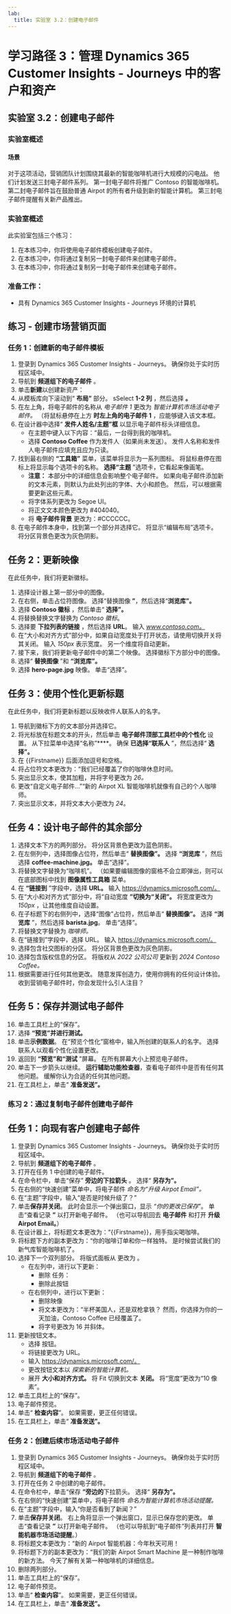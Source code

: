 ```yaml
---
lab:
  title: 实验室 3.2：创建电子邮件
---
```


# 学习路径 3：管理 Dynamics 365 Customer Insights - Journeys 中的客户和资产

## 实验室 3.2：创建电子邮件

### 实验室概述

#### 场景
对于这项活动，营销团队计划围绕其最新的智能咖啡机进行大规模的闪电战。 他们计划发送三封电子邮件系列。 第一封电子邮件将推广 Contoso 的智能咖啡机。 第二封电子邮件旨在鼓励普通 Airpot 的所有者升级到新的智能计算机。 第三封电子邮件提醒有关新产品推出。 

### 实验室概述
此实验室包括三个练习：
1. 在本练习中，你将使用电子邮件模板创建电子邮件。
2. 在本练习中，你将通过复制另一封电子邮件来创建电子邮件。
3. 在本练习中，你将通过复制另一封电子邮件来创建电子邮件。

### 准备工作：
- 具有 Dynamics 365 Customer Insights - Journeys 环境的计算机

## 练习 - 创建市场营销页面
### 任务 1：创建新的电子邮件模板
1. 登录到 Dynamics 365 Customer Insights - Journeys。 确保你处于实时历程区域中。
2. 导航到 **频道组下的电子邮件** 。
3. 单击**新建**以创建新资产：
4. 从模板库向下滚动到“ **布局”** 部分。 sSelect **1-2 列** ，然后选择 **。**
5. 在左上角，将电子邮件的名称从 *电子邮件 1* 更改为 *智能计算机市场活动电子邮件。* （将鼠标悬停在上方 **时左上角的电子邮件 1** ，应能够键入该文本框。
6. 在设计器中选择“ **发件人姓名/主题”框** 以显示电子邮件标头详细信息。
   - 在主题中键入以下内容：“最后，一台得到我的咖啡机。
   - 选择 **Contoso Coffee** 作为发件人（如果尚未发送）。 发件人名称和发件人电子邮件应填充且应为只读。
7. 找到最右侧的 **“工具箱”** 菜单，该菜单将显示为一系列图标。 将鼠标悬停在图标上将显示每个选项卡的名称。 **选择“主题** ”选项卡，它看起来像画笔。
   - **注意：** 本部分中的详细信息会影响整个电子邮件。 如果向电子邮件添加新的文本元素，则默认为此处列出的字体、大小和颜色。 然后，可以根据需要更新这些元素。
   - 将字体系列更改为 Segoe UI。
   - 将正文文本颜色更改为 #404040。
   - 将 **电子邮件背景** 更改为：#CCCCCC。
8. 在电子邮件本身中，找到第一个部分并选择它。 将显示“编辑布局”选项卡。 将分区背景色更改为灰色阴影。

## 任务 2：更新映像
在此任务中，我们将更新徽标。

1. 选择设计器上第一部分中的图像。
2. 在右侧，单击占位符图像。 选择“替换图像 **”**，然后选择“**浏览库”。**
3. 选择 **Contoso 徽标** ，然后单击“ **选择”。**
4. 将替换替换文字替换为 *Contoso 徽标*。
5. 选择要 **下拉列表的链接** ，然后选择 **URL**。 输入 *www.contoso.com。*
6. 在“大小和对齐方式”部分中，如果自动宽度处于打开状态，请使用切换开关将其关闭。 输入 *150px* 表示宽度。 另一个维度将自动更新。
7. 接下来，我们将更新电子邮件中的第二个映像。 选择徽标下方部分中的图像。
8. 选择“ **替换图像** ”和 **“浏览库”。**
9. 选择 **hero-page.jpg** 映像。 单击“选择”。

## 任务 3：使用个性化更新标题
在此任务中，我们将更新标题以反映收件人联系人的名字。
1. 导航到徽标下方的文本部分并选择它。
2. 将光标放在标题文本的开头，然后单击 **电子邮件顶部工具栏中的个性化** 设置。 从下拉菜单中选择“名称”****。 确保 **已选择“联系人** ”，然后选择“ **选择”。**
3. 在 {{Firstname}} 后面添加逗号和空格。
4. 将占位符文本更改为：“我们已经覆盖了你的咖啡休息时间。
5. 突出显示文本，使其加粗，并将字号更改为 *26。*
6. 更改“自定义电子邮件...”“新的 Airpot XL 智能咖啡机就像有自己的个人咖啡师。
7. 突出显示文本，并将文本大小更改为 *24*。

## 任务 4：设计电子邮件的其余部分
1. 选择文本下方的两列部分。 将分区背景色更改为蓝色阴影。
2. 在左侧列中，选择图像占位符，然后单击“ **替换图像”。** 选择 **“浏览库** ”，然后选择 **coffee-machine.jpg。** 单击“选择”。
3. 将替换文字替换为“咖啡机”。 （如果要编辑图像的窗格不会立即弹出，则可以在底部图标中找到 **图像属性工具箱** 菜单。
4. 在 **“链接到** ”字段中，选择 **URL。** 输入 https://dynamics.microsoft.com/。
5. 在“大小和对齐方式”部分中，将“自动宽度 **”切换为“关闭”。** 将宽度更改为 *150px* ，让其他维度自动设置。
6. 在子标题下的右侧列中，选择“图像”占位符，然后单击“ **替换图像”。** 选择 **“浏览库** ”，然后选择 **barista.jpg**。 单击“选择”。
7. 将替换文字替换为 *咖啡师。*
8. 在“链接到”字段中，选择 URL。 输入 https://dynamics.microsoft.com/。
9.  选择包含社交图标的分区。 将分区背景色更改为灰色阴影。
10. 选择包含版权信息的分区。 将版权从 *2022 公司公司* 更新到 *2024 Contoso Coffee。*
11. 根据需要进行任何其他更改。 随意发挥创造力，使用你拥有的任何设计体验。 收到营销电子邮件时，你会发现什么引人注目？

## 任务 5：保存并测试电子邮件
16. 单击工具栏上的“保存”。
17. 选择 **“预览”并进行测试。**
18. 单击**示例数据**。 在“预览个性化”窗格中，输入所创建的联系人的名字。 选择联系人以观看个性化设置更改。
19. 返回到 **“预览”和“测试** ”屏幕。 在所有屏幕大小上预览电子邮件。
20. 单击下一步箭头以继续。 **运行辅助功能检查器**，查看电子邮件中是否有任何其他问题。 缓解你认为合适的任何其他问题。
21. 在工具栏上，单击“ **准备发送”。**

### 练习 2：通过复制电子邮件创建电子邮件

## 任务 1：向现有客户创建电子邮件
1. 登录到 Dynamics 365 Customer Insights - Journeys。 确保你处于实时历程区域中。
2. 导航到 **频道组下的电子邮件** 。
3. 打开在任务 1 中创建的电子邮件。
4. 在命令栏中，单击“保存” **旁边的下拉箭头** 。 选择“ **另存为”。**
5. 在右侧的“快速创建”菜单中，将电子邮件 *命名为“升级 Airpot Email”。*
6. 在“主题”字段中，输入“是否是时候升级了？”
7. 单击**保存并关闭**。 此时会显示一个弹出窗口，显示 *“你的更改已保存*”。 单击“查看记录 **”** 以打开新电子邮件。 （也可以导航回去 **电子邮件** 和打开 **升级 Airpot Email。**）
8. 在设计器上，将标题文本更改为：“{{Firstname}}，用手指尖喝咖啡。
9. 将标题下方的副本更改为：“你的咖啡订单和你一样独特。 是时候尝试我们的新气库智能咖啡机了。
10. 选择下一个双列部分。 将版式面板从  更改为 。
    - 在左列中，进行以下更新：
      - 删除  任务：
      - 删除此按钮
    - 在右侧列中，进行以下更新：
      - 删除映像
      - 将文本更改为：“半杯美国人，还是双枪拿铁？ 然而，你选择为你的一天加油，Contoso Coffee 已经覆盖了。 ‎ 
      - 将字号更改为 16 并斜体。
11. 更新按钮文本。
    - 选择  按钮。
    - 将链接更改为 URL。
    - 输入 https://dynamics.microsoft.com/。
    - 更改按钮文本以 *探索新的智能计算机。*
    - 展开 **大小和对齐方式。** 将 Fit 切换到文本 **关闭。** 将“宽度”更改为“10 像素”。
12. 单击工具栏上的“保存”。
13. 电子邮件预览。
14. 单击“ **检查内容**”。 如果需要，更正任何错误。
15. 在工具栏上，单击“ **准备发送”。**

### 任务 2：创建后续市场活动电子邮件
1. 登录到 Dynamics 365 Customer Insights - Journeys。 确保你处于实时历程区域中。
2. 导航到 **频道组下的电子邮件** 。
3. 打开在任务 2 中创建的电子邮件。
4. 在命令栏中，单击“保存 **”旁边的**下拉箭头。 选择“ **另存为”。**
5. 在右侧的“快速创建”菜单中，将电子邮件 *命名为智能计算机市场活动提醒。*
6. 在“主题”字段中，输入“你是否看到了新闻？”
7. 单击**保存并关闭**。 右上角将显示一个弹出窗口，显示已保存您的更改。 单击“查看记录 **”** 以打开新电子邮件。 （也可以导航到“电子邮件”列表并打开 **智能机器市场活动提醒**。）
8. 将标题文本更改为：“新的 Airpot 智能机器：今年秋天可用！
9. 将标题下方的副本更改为：“我们的新 Airpot Smart Machine 是一种制作咖啡的新方法。 今天了解有关第一种咖啡机的详细信息。
10. 删除两列部分。
11. 单击工具栏上的“保存”。
12. 电子邮件预览。
13. 单击“ **检查内容**”。 如果需要，更正任何错误。
14. 在工具栏上，单击“ **准备发送”。**

